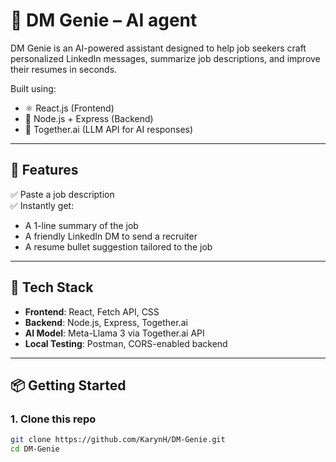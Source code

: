 # 💬 DM Genie – AI agent

DM Genie is an AI-powered assistant designed to help job seekers craft personalized LinkedIn messages, summarize job descriptions, and improve their resumes in seconds.

Built using:

- ⚛️ React.js (Frontend)
- 🚀 Node.js + Express (Backend)
- 🤖 Together.ai (LLM API for AI responses)

---

## 🚀 Features

✅ Paste a job description  
✅ Instantly get:

- A 1-line summary of the job
- A friendly LinkedIn DM to send a recruiter
- A resume bullet suggestion tailored to the job

---

## 🧠 Tech Stack

- **Frontend**: React, Fetch API, CSS
- **Backend**: Node.js, Express, Together.ai
- **AI Model**: Meta-Llama 3 via Together.ai API
- **Local Testing**: Postman, CORS-enabled backend

---

## 📦 Getting Started

### 1. Clone this repo

```bash
git clone https://github.com/KarynH/DM-Genie.git
cd DM-Genie
```
